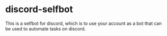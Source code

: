 # discord-selfbot
This is a selfbot for discord, which is to use your account as a bot that can be used to automate tasks on discord.
